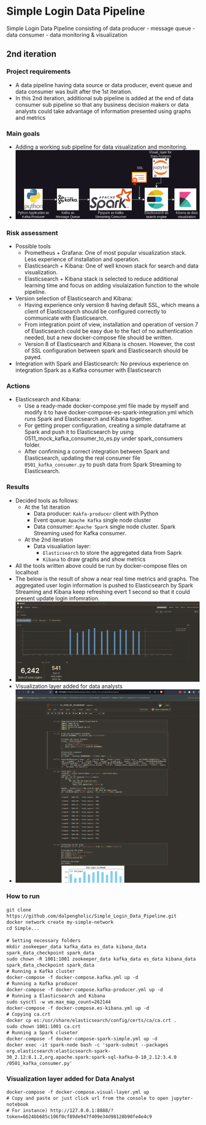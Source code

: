 # Simple Login Data Pipeline
Simple Login Data Pipeline consisting of 
data producer - message queue - data consumer - data monitoring & visualization


## 2nd iteration 
### Project requirements
- A data pipeline having data source or data producer, event queue and data consumer was built after the 1st iteration.
- In this 2nd iteration, additional sub pipeline is added at the end of data consumer sub pipeline so that any business decision makers or data analysts could take advantage of information presented using graphs and metrics

### Main goals
- Adding a working sub pipeline for data visualization and monitoring.
- ![diagram](https://github.com/dalpengholic/Simple_Login_Data_Pipeline/blob/master/pics/simple-data-pipeline-drawio-2nd.png)

### Risk assessment
- Possible tools
  - Prometheus + Grafana: One of most popular visualization stack. Less experience of installation and operation.
  - Elasticsearch + Kibana: One of well known stack for search and data visualization.
  - Elasticsearch + Kibana stack is selected to reduce additional learning time and focus on adding visulaization function to the whole pipeline.
- Version selection of Elasticsearch and Kibana:
  - Having experience only version 8 having default SSL, which means a client of Elasticsearch should be configured correctly to communicate with Elasticsearch.
  - From integration point of view, installation and operation of version 7 of Elasticsearch could be easy due to the fact of no authentication needed, but a new docker-compose file should be written.
  - Version 8 of Elasticsearch and Kibana is chosen. However, the cost of SSL configuration between spark and Elasticsearch should be payed.
- Integration with Spark and Elasticsearch: No previous experience on integration Spark as a Kafka consumer with Elasticsearch

### Actions
- Elasticsearch and Kibana:
  - Use a ready-made docker-compose.yml file made by myself and modify it to have docker-compose-es-spark-integration.yml which runs Spark and Elasticsearch and Kibana together. 
  - For getting proper configuration, creating a simple dataframe at Spark and push it to Elasticsearch by using 0511_mock_kafka_consumer_to_es.py under spark_consumers folder.
  - After confirming a correct integration between Spark and Elasticsearch, updating the real consumer file `0501_kafka_consumer.py` to push data from Spark Streaming to Elasticsearch.
### Results
- Decided tools as follows:
  - At the 1st iteration
    - Data producer: `Kakfa-producer` client with Python
    - Event queue: `Apache Kafka` single node cluster
    - Data consumer: `Apache Spark` single node cluster. Spark Streaming used for Kafka consumer.
  - At the 2nd iteration
    - Data visualiation layer: 
      - `Elasticsearch` to store the aggregated data from Saprk
      - `Kibana` to draw graphs and show metrics
- All the tools written above could be run by docker-compose files on localhost
- The below is the result of show a near real time metrics and graphs. The aggregated user login information is pushed to Elasticsearch by Spark Streaming and Kibana keep refreshing evert 1 second so that it could present update login infomration. 
- ![result_screenshot1](https://github.com/dalpengholic/Simple_Login_Data_Pipeline/blob/master/pics/Screenshot-ES.png)
- Visualization layer added for data analysts
- ![result_screenshot2](https://github.com/dalpengholic/Simple_Login_Data_Pipeline/blob/master/pics/notebook.png)



### How to run
```Shell
git clone https://github.com/dalpengholic/Simple_Login_Data_Pipeline.git
docker network create my-simple-network
cd Simple...

# Setting necessary folders
mkdir zookeeper_data kafka_data es_data kibana_data spark_data_checkpoint spark_data
sudo chown -R 1001:1001 zookeeper_data kafka_data es_data kibana_data spark_data_checkpoint spark_data
# Running a Kafka cluster
docker-compose -f docker-compose.kafka.yml up -d
# Running a Kafka producer 
docker-compose -f docker-compose.kafka-producer.yml up -d
# Running a Elasticsearch and Kibana
sudo sysctl -w vm.max_map_count=262144
docker-compose -f docker-compose.es-kibana.yml up -d
# Copying ca.crt
docker cp es:/usr/share/elasticsearch/config/certs/ca/ca.crt .
sudo chown 1001:1001 ca.crt
# Running a Spark cluseter
docker-compose -f docker-compose-spark-simple.yml up -d
docker exec -it spark-node bash -c 'spark-submit --packages org.elasticsearch:elasticsearch-spark-30_2.12:8.1.2,org.apache.spark:spark-sql-kafka-0-10_2.12:3.4.0 /0501_kafka_consumer.py'
```

### Visualization layer added for Data Analyst
```Shell
docker-compose -f docker-compose.visual-layer.yml up
# Copy and paste or just click url from the console to open jupyter-notebook
# For instance) http://127.0.0.1:8888/?token=6624bb685c106f0cf89de947f409e34d98128b90fe4e4c9
```

